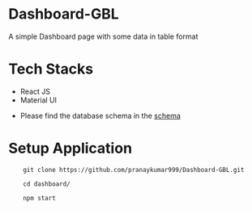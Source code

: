 # Dashboard-GBL
A simple Dashboard page with some data in table format

# Tech Stacks
* React JS
* Material UI

- Please find the database schema in the <a href="https://github.com/pranaykumar999/Dashboard-GBL/blob/main/dashboard/schema.js">schema</a>

# Setup Application
```
    git clone https://github.com/pranaykumar999/Dashboard-GBL.git

    cd dashboard/

    npm start
    
```